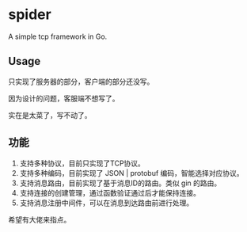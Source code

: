 # spider
A simple tcp framework in Go.

## Usage

只实现了服务器的部分，客户端的部分还没写。

因为设计的问题，客服端不想写了。

实在是太菜了，写不动了。

## 功能

1. 支持多种协议，目前只实现了TCP协议。
2. 支持多种编码，目前实现了 JSON | protobuf 编码，智能选择对应协议。
3. 支持消息路由，目前实现了基于消息ID的路由。类似 gin 的路由。
4. 支持连接的创建管理，通过函数验证通过后才能保持连接。
5. 支持消息注册中间件，可以在消息到达路由前进行处理。

希望有大佬来指点。